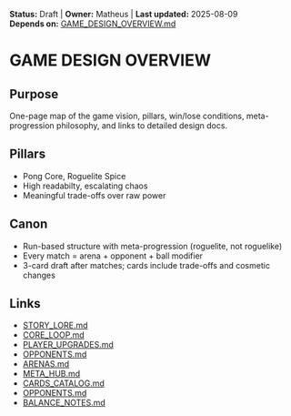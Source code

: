 <!-- AI-DIRECTIVE: Single source of truth. Keep this file self-contained.
If changing mechanics, update CORE_LOOP.md and CARDS_CATALOG.md references.
Never invent new mechanics not listed here without adding them to GAME_DESIGN_OVERVIEW.md and ROADMAP.md. -->

**Status:** Draft | **Owner:** Matheus | **Last updated:** 2025-08-09  
**Depends on:** [GAME_DESIGN_OVERVIEW.md](./GAME_DESIGN_OVERVIEW.md)

# GAME DESIGN OVERVIEW
## Purpose
One-page map of the game vision, pillars, win/lose conditions, meta-progression philosophy, and links to detailed design docs.
## Pillars
- Pong Core, Roguelite Spice
- High readabilty, escalating chaos
- Meaningful trade-offs over raw power
## Canon
- Run-based structure with meta-progression (roguelite, not roguelike)
- Every match = arena + opponent + ball modifier
- 3-card draft after matches; cards include trade-offs and cosmetic changes
## Links
- [STORY_LORE.md](./STORY_LORE.md)
- [CORE_LOOP.md](./CORE_LOOP.md)
- [PLAYER_UPGRADES.md](./PLAYER_UPGRADES.md)
- [OPPONENTS.md](./OPPONENTS.md)
- [ARENAS.md](./ARENAS.md)
- [META_HUB.md](./META_HUB.md)
- [CARDS_CATALOG.md](./CARDS_CATALOG.md)
- [OPPONENTS.md](./OPPONENTS.md)
- [BALANCE_NOTES.md](./BALANCE_NOTES.md)

